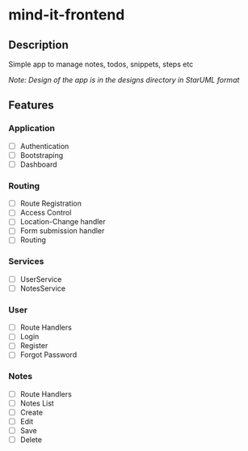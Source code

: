 # **mind-it-frontend**
## **Description**
Simple app to manage notes, todos, snippets, steps etc

*Note: Design of the app is in the designs directory in StarUML format*

## **Features**
### Application
- [ ] Authentication
- [ ] Bootstraping
- [ ] Dashboard
### Routing
- [ ] Route Registration
- [ ] Access Control
- [ ] Location-Change handler
- [ ] Form submission handler
- [ ] Routing
### Services
- [ ] UserService
- [ ] NotesService
### User
- [ ] Route Handlers
- [ ] Login
- [ ] Register
- [ ] Forgot Password
### Notes
- [ ] Route Handlers
- [ ] Notes List
- [ ] Create
- [ ] Edit
- [ ] Save
- [ ] Delete